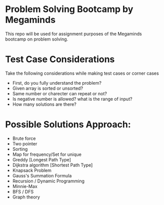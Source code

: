 # Problem Solving Bootcamp by Megaminds

This repo will be used for assignment purposes of the Megaminds bootcamp on problem solving.

# Test Case Considerations
Take the following considerations while making test cases or corner cases

- First, do you fully understand the problem?
- Given array is sorted or unsorted?
- Same number or charecter can repeat or not?
- Is negative number is allowed? what is the range of input?
- How many solutions are there?

# Possible Solutions Approach:

- Brute force
- Two pointer
- Sorting
- Map for frequency/Set for unique
- Greddy [Longest Path Type]
- Dijkstra algorithm [Shortest Path Type]
- Knapsack Problem
- Gauss's Summation Formula
- Recursion / Dynamic Programming
- Minnie-Max
- BFS / DFS
- Graph theory